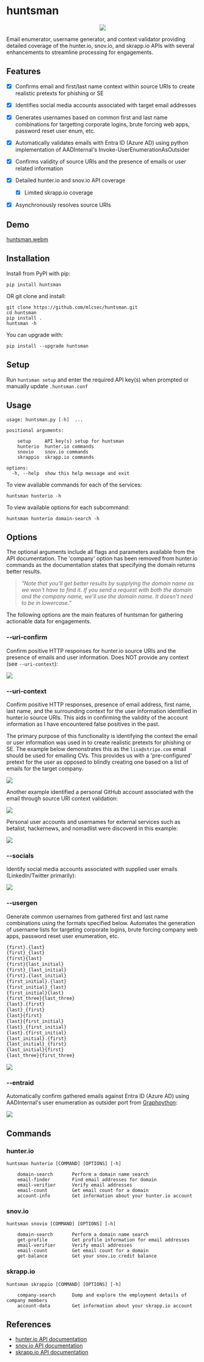 # huntsman

<p align="center">
  <img src="./.github/huntsman.png" />
</p>

Email enumerator, username generator, and context validator providing detailed coverage of the hunter.io, snov.io, and skrapp.io APIs with several enhancements to streamline processing for engagements.

## Features

- [x] Confirms email and first/last name context within source URIs to create realistic pretexts for phishing or SE 
- [x] Identifies social media accounts associated with target email addresses
- [x] Generates usernames based on common first and last name combinations for targetting corporate logins, brute forcing web apps, password reset user enum, etc. 
- [x] Automatically validates emails with Entra ID (Azure AD) using python implementation of AADInternal's Invoke-UserEnumerationAsOutsider
- [x] Confirms validity of source URIs and the presence of emails or user related information
- [x] Detailed hunter.io and snov.io API coverage
  - [x] Limited skrapp.io coverage
- [x] Asynchronously resolves source URIs


## Demo

[huntsman.webm](https://github.com/user-attachments/assets/c8293d01-4e4f-4c57-8c59-72c972bc3a70)


## Installation

Install from PyPI with pip:
```
pip install huntsman
```
OR git clone and install:
```
git clone https://github.com/mlcsec/huntsman.git
cd huntsman
pip install .
huntsman -h
```
You can upgrade with:
```
pip install --upgrade huntsman
```

## Setup

Run `huntsman setup` and enter the required API key(s) when prompted or manually update `.huntsman.conf`

## Usage

```
usage: huntsman.py [-h]  ...

positional arguments:

    setup     API key(s) setup for huntsman
    hunterio  hunter.io commands
    snovio    snov.io commands
    skrappio  skrapp.io commands

options:
  -h, --help  show this help message and exit
```
To view available commands for each of the services:
```
huntsman hunterio -h
```
To view available options for each subcommand:
```
huntsman hunterio domain-search -h
```

## Options

The optional arguments include all flags and parameters available from the API documentation. The 'company' option has been removed from hunter.io commands as the documentation states that specifying the domain returns better results.

> _"Note that you'll get better results by supplying the domain name as we won't have to find it. If you send a request with both the domain and the company name, we'll use the domain name. It doesn't need to be in lowercase."_

The following options are the main features of huntsman for gathering actionable data for engagements.

### --uri-confirm

Confirm positive HTTP responses for hunter.io source URIs and the presence of emails and user information. Does NOT provide any context (see `--uri-context`):

![](https://github.com/mlcsec/huntsman/blob/main/.github/confirm-email-uris.png)

### --uri-context

Confirm positive HTTP responses, presence of email address, first name, last name, and the surrounding context for the user information identified in hunter.io source URIs. This aids in confirming the validity of the account information as I have encountered false positives in the past. 

The primary purpose of this functionality is identifying the context the email or user information was used in to create realistic pretexts for phishing or SE. The example below demonstrates this as the `lisa@stripe.com` email should be used for emailing CVs. This provides us with a 'pre-configured' pretext for the user as opposed to blindly creating one based on a list of emails for the target company. 

![](https://github.com/mlcsec/huntsman/blob/main/.github/context-cv-email-pretext.png)

Another example identified a personal GitHub account associated with the email through source URI context validation:

![](https://github.com/mlcsec/huntsman/blob/main/.github/context-github-found.png)

Personal user accounts and usernames for external services such as betalist, hackernews, and nomadlist were discoverd in this example:

![](https://github.com/mlcsec/huntsman/blob/main/.github/uri-context-edwin.png)

### --socials

Identify social media accounts associated with supplied user emails (LinkedIn/Twitter primarily):

![](https://github.com/mlcsec/huntsman/blob/main/.github/socials.png)

### --usergen

Generate common usernames from gathered first and last name combinations using the formats specified below. Automates the generation of username lists for targeting corporate logins, brute forcing company web apps, password reset user enumeration, etc. 

```python
{first}.{last}
{first}_{last}
{first}{last}
{first}{last_initial}
{first}_{last_initial}
{first}.{last_initial}
{first_initial}.{last}
{first_initial}_{last}
{first_initial}{last}
{first_three}{last_three}
{last}.{first}
{last}_{first}
{last}{first}
{last}{first_initial}
{last}_{first_initial}
{last}.{first_initial}
{last_initial}.{first}
{last_initial}_{first}
{last_initial}{first}
{last_three}{first_three}
```

![](https://github.com/mlcsec/huntsman/blob/main/.github/username-gen.png)


### --entraid

Automatically confirm gathered emails against Entra ID (Azure AD) using AADInternal's user enumeration as outsider port from [Graphpython](https://github.com/mlcsec/Graphpython/wiki/Demos#invoke-userenumerationasoutsider):

![](https://github.com/mlcsec/huntsman/blob/main/.github/entraid.png)

## Commands

### hunter.io
```
huntsman hunterio [COMMAND] [OPTIONS] [-h] 

    domain-search       Perform a domain name search
    email-finder        Find email addresses for domain
    email-verifier      Verify email addresses
    email-count         Get email count for a domain
    account-info        Get information about your hunter.io account
```
### snov.io
```
huntsman snovio [COMMAND] [OPTIONS] [-h] 

    domain-search       Perform a domain name search
    get-profile         Get profile information for email addresses
    email-verifier      Verify email addresses
    email-count         Get email count for a domain
    get-balance         Get your snov.io credit balance
```
### skrapp.io
```
huntsman skrappio [COMMAND] [OPTIONS] [-h] 

    company-search      Dump and explore the employment details of company members
    account-data        Get information about your skrapp.io account
```

## References

- [hunter.io API documentation](https://hunter.io/api-documentation/v2)
- [snov.io API documentation](https://snov.io/api)
- [skrapp.io API documentation](https://skrapp.io/api)
